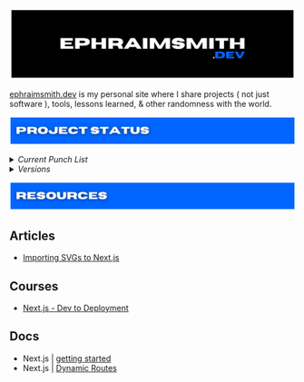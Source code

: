 <!-- #region INTRO -->

![ephraimsmith.dev repo title](./public/readme_title.png)

[ephraimsmith.dev](https://ephraimsmith.dev) is my personal site where I share projects ( not just software ), tools, lessons learned, & other randomness with the world.

![ephraimsmith.dev project status section](./public/readme_status.png)

<details>
<summary><em>Current Punch List</em></summary>

- [ ] break up 'tools' into areas
- [ ] add contact / social info below active projects
- [ ] relo active projects to homepage btf
- [ ] replace landing page projects with quick intro & cta
- [ ] minimal nav - move social links to dedicated homepage section btf

</details>

<details>
<summary><em>Versions</em></summary>

### **22JAN02 | 0.1.0 (MVP)**

- [x] basic nav: home, tools, social
- [x] home page with project cards
- [x] tools page
- [x] site meta

</details>

<!-- #endregion /INTRO -->

<!-- #region RESOURCES -->

![ephraimsmith.dev resources section](./public/readme_resources.png)

## **Articles**

- [Importing SVGs to Next.js](https://dev.to/dolearning/importing-svgs-to-next-js-nna)

## **Courses**

- [Next.js - Dev to Deployment](https://www.udemy.com/course/nextjs-dev-to-deployment/)

## **Docs**

- Next.js | [getting started](https://nextjs.org/docs/getting-started)
- Next.js | [Dynamic Routes](https://nextjs.org/docs/routing/dynamic-routes)

<!-- #endregion /RESOURCES -->
